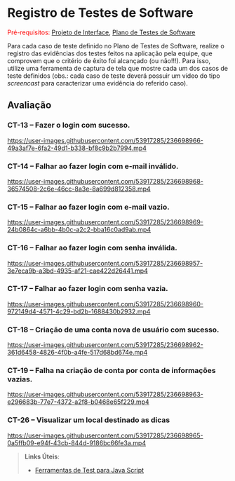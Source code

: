 # Registro de Testes de Software

<span style="color:red">Pré-requisitos: <a href="3-Projeto de Interface.md"> Projeto de Interface</a></span>, <a href="8-Plano de Testes de Software.md"> Plano de Testes de Software</a>

Para cada caso de teste definido no Plano de Testes de Software, realize o registro das evidências dos testes feitos na aplicação pela equipe, que comprovem que o critério de êxito foi alcançado (ou não!!!). Para isso, utilize uma ferramenta de captura de tela que mostre cada um dos casos de teste definidos (obs.: cada caso de teste deverá possuir um vídeo do tipo _screencast_ para caracterizar uma evidência do referido caso).

## Avaliação

### CT-13 – Fazer o login com sucesso.
https://user-images.githubusercontent.com/53917285/236698966-49a3af7e-6fa2-49d1-b338-bf8c9b2b7994.mp4


### CT-14 – Falhar ao fazer login com e-mail inválido.
https://user-images.githubusercontent.com/53917285/236698968-36574508-2c6e-46cc-8a3e-8a699d812358.mp4


### CT-15 – Falhar ao fazer login com e-mail vazio.
https://user-images.githubusercontent.com/53917285/236698969-24b0864c-a6bb-4b0c-a2c2-bba16c0ad9ab.mp4


### CT-16 – Falhar ao fazer login com senha inválida.
https://user-images.githubusercontent.com/53917285/236698957-3e7eca9b-a3bd-4935-af21-cae422d26441.mp4


### CT-17 – Falhar ao fazer login com senha vazia.
https://user-images.githubusercontent.com/53917285/236698960-972149d4-4571-4c29-bd2b-1688430b2932.mp4


### CT-18 – Criação de uma conta nova de usuário com sucesso.
https://user-images.githubusercontent.com/53917285/236698962-361d6458-4826-4f0b-a4fe-517d68bd674e.mp4


### CT-19 – Falha na criação de conta por conta de informações vazias.
https://user-images.githubusercontent.com/53917285/236698963-e296683b-77e7-4372-a2f8-b0468e65f229.mp4


### CT-26 – Visualizar um local destinado as dicas
https://user-images.githubusercontent.com/53917285/236698965-0a5ffb09-e94f-43cb-844d-9186bc66fe3a.mp4



> **Links Úteis**:
> - [Ferramentas de Test para Java Script](https://geekflare.com/javascript-unit-testing/)
